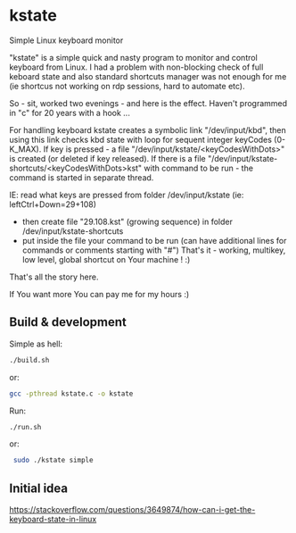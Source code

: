 # kstate
Simple Linux keyboard monitor

"kstate" is a simple quick and nasty program to monitor and control keyboard from Linux.
I had a problem with non-blocking check of full keboard state and also standard shortcuts manager was not enough for me
(ie shortcus not working on rdp sessions, hard to automate etc).

So - sit, worked two evenings - and here is the effect.
Haven't programmed in "c" for 20 years with a hook ... 

For handling keyboard kstate creates a symbolic link "/dev/input/kbd", then using this link checks kbd state with loop for sequent integer keyCodes (0-K_MAX).
If key is pressed - a file "/dev/input/kstate/&lt;keyCodesWithDots&gt;" is created (or deleted if key released).
If there is a file "/dev/input/kstate-shortcuts/&lt;keyCodesWithDots&gt;kst" with command to be run - the command is started in separate thread.

IE: read what keys are pressed from folder /dev/input/kstate (ie: leftCtrl+Down=29+108)
- then create file "29.108.kst" (growing sequence) in folder /dev/input/kstate-shortcuts
- put inside the file your command to be run (can have additional lines for commands or comments starting with "#")
That's it - working, multikey, low level, global shortcut on Your machine ! :)

That's all the story here.

If You want more You can pay me for my hours :)


## Build & development

Simple as hell:
```bash
./build.sh
```
or:
```bash
gcc -pthread kstate.c -o kstate
```

Run:
```bash
./run.sh
```
or:
```bash
 sudo ./kstate simple
```

## Initial idea

https://stackoverflow.com/questions/3649874/how-can-i-get-the-keyboard-state-in-linux
